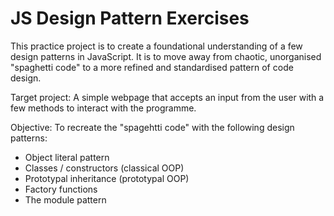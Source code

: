# JS Design Pattern Exercises

This practice project is to create a foundational understanding of a few design patterns in JavaScript.
It is to move away from chaotic, unorganised "spaghetti code" to a more refined and standardised pattern of code design.

Target project:
A simple webpage that accepts an input from the user with a few methods to interact with the programme.

Objective:
To recreate the "spagehtti code" with the following design patterns:

- Object literal pattern
- Classes / constructors (classical OOP)
- Prototypal inheritance (prototypal OOP)
- Factory functions
- The module pattern
